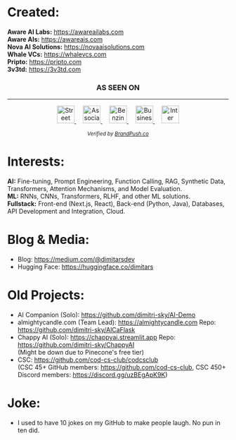 <h1>Created: </h1>

<b>Aware AI Labs:</b>  https://awareailabs.com <br>
<b>Aware AIs:</b>  https://awareais.com <br>
<b>Nova AI Solutions:</b>  https://novaaisolutions.com <br>
<b>Whale VCs:</b>  https://whalevcs.com <br>
<b>Pripto:</b>  https://pripto.com <br>
<b>3v3td:</b>  https://3v3td.com <br>

<div align="center">
  <h3>AS SEEN ON</h3>
  <hr>
  <p>
    <a href="https://www.streetinsider.com/The+Financial+Capital/Aware+AI+Labs+led+by+Dimitri+Stojanovski+reaches+Self-Improving+AI+Research+Milestone%2C+Seeks+Talent/24927278.html" target="_blank">
      <img src="https://www.brandpush.co/cdn-cgi/imagedelivery/gKm6BYVdHCj_SVQET_Msrw/a19f9a6e-32d1-4386-6cff-29d3705e4400/public" alt="Street Insider" height="40">
    </a>
    &nbsp;&nbsp;&nbsp;
    <a href="https://apnews.com/press-release/marketersmedia/aware-ai-labs-led-by-dimitri-stojanovski-reaches-self-improving-ai-research-milestone-seeks-talent-24c46c024f404e5d3713636d6073e23c" target="_blank">
      <img src="https://www.brandpush.co/cdn-cgi/imagedelivery/gKm6BYVdHCj_SVQET_Msrw/882fcdbd-c12d-4730-abbb-e3e6c2951d00/public" alt="Associated Press" height="40">
    </a>
    &nbsp;&nbsp;&nbsp;
    <a href="https://www.benzinga.com/pressreleases/25/06/45896914/aware-ai-labs-led-by-dimitri-stojanovski-reaches-self-improving-ai-research-milestone-seeks-talent" target="_blank">
      <img src="https://www.brandpush.co/cdn-cgi/imagedelivery/gKm6BYVdHCj_SVQET_Msrw/ec881fff-1d06-43da-18e1-4460b8922c00/public" alt="Benzinga" height="40">
    </a>
    &nbsp;&nbsp;&nbsp;
    <a href="https://markets.businessinsider.com/news/stocks/aware-ai-labs-led-by-dimitri-stojanovski-reaches-self-improving-ai-research-milestone-seeks-talent-1034815805" target="_blank">
      <img src="https://www.brandpush.co/cdn-cgi/imagedelivery/gKm6BYVdHCj_SVQET_Msrw/ea272993-a87c-4e0e-48bd-6ca4d5b1ea00/public" alt="Business Insider" height="40">
    </a>
    &nbsp;&nbsp;&nbsp;
    <a href="https://ipsnews.net/business/2025/06/12/aware-ai-labs-led-by-dimitri-stojanovski-reaches-self-improving-ai-research-milestone-seeks-talent/" target="_blank">
      <img src="https://www.brandpush.co/cdn-cgi/imagedelivery/gKm6BYVdHCj_SVQET_Msrw/59dc7c21-d0f5-4e74-336b-5094a1dad600/public" alt="Inter Press Service" height="40">
    </a>
  </p>
  <p><em><small>Verified by <a href="https://www.brandpush.co" target="_blank">BrandPush.co</a></small></em></p>
</div>

<h1>Interests: </h1>

<b>AI:</b> Fine-tuning, Prompt Engineering, Function Calling, RAG, Synthetic Data, Transformers, Attention Mechanisms, and Model Evaluation. <br>
<b>ML:</b> RNNs, CNNs, Transformers, RLHF, and other ML solutions. <br>
<b>Fullstack:</b> Front-end (Next.js, React), Back-end (Python, Java), Databases, API Development and Integration, Cloud. <br>

<h1> Blog & Media: </h1>

- Blog: https://medium.com/@dimitarsdev
- Hugging Face: https://huggingface.co/dimitars

<h1> Old Projects: </h1>

- AI Companion (Solo): https://github.com/dimitri-sky/AI-Demo <br>
- almightycandle.com (Team Lead): https://almightycandle.com Repo: https://github.com/dimitri-sky/AlCaFlask <br>
- Chappy AI (Solo): https://chappyai.streamlit.app Repo: https://github.com/dimitri-sky/ChappyAI <br>
(Might be down due to Pinecone's free tier)
- CSC: https://github.com/cod-cs-club/codcsclub <br>
(CSC 45+ GitHub members: https://github.com/cod-cs-club, CSC 450+ Discord members: https://discord.gg/uzBEgApK9K)

<h1> Joke: </h1>

- I used to have 10 jokes on my GitHub to make people laugh. No pun in ten did.
